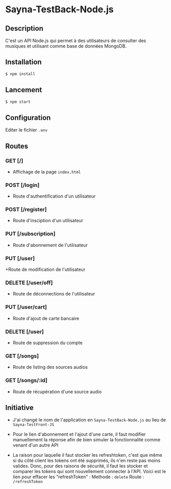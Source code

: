 # Sayna-TestBack-Node.js

## Description

C'est un API Node.js qui permet à des utilisateurs de consulter des musiques et utilisant comme base de données MongoDB.

## Installation
```bash
$ npm install

```

## Lancement
```bash
$ npm start

```

## Configuration

Editer le fichier `.env`

## Routes

### GET [/]

+ Affichage de la page `index.html`

### POST [/login]

+ Route d'authentification d'un utilisateur

### POST [/register]

+ Route d'insciption d'un utilisateur


### PUT [/subscription]

+ Route d'abonnement de l'utilisateur


### PUT [/user]

+Route de modification de l'utilisateur
    
   
### DELETE [/user/off]

+ Route de déconnections de l'utilisateur
  

### PUT [/user/cart]

+ Route d'ajout de carte bancaire    
       

### DELETE [/user]

+ Route de suppression du compte


### GET [/songs]

+ Route de listing des sources audios


### GET [/songs/:id]

+ Route de récupération d'une source audio


## Initiative

+ J'ai changé le nom de l'application en `Sayna-TestBack-Node.js` au lieu de `Sayna-TestFront-JS`

+ Pour le lien d'abonnement et l'ajout d'une carte, il faut modifier manuellement la réponse afin de bien simuler la fonctionnalité comme venant d'un autre API

+ La raison pour laquelle il faut stocker les refreshtoken, c'est que même si du côté client les tokens ont été supprimés, ils n'en reste pas moins valides. Donc, pour des raisons de sécurité, il faut les stocker et comparer les tokens qui sont nouvellement connecter à l'API. Voici est le lien pour effacer les "refreshToken" : 
Methode : `delete`
Route : `/refreshToken`
